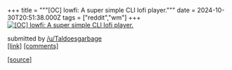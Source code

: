 +++
title = """[OC] lowfi: A super simple CLI lofi player."""
date = 2024-10-30T20:51:38.000Z
tags = ["reddit","wm"]
+++
[![[OC] lowfi: A super simple CLI lofi player.](https://preview.redd.it/ige623bhp4sd1.png?width=320&crop=smart&auto=webp&s=477fe9ad225f970e3f4d5b96eb76fdbfebb0b93f "[OC] lowfi: A super simple CLI lofi player.")](https://www.reddit.com/r/unixporn/comments/1gfwz09/oc_lowfi_a_super_simple_cli_lofi_player/)

submitted by [/u/Taldoesgarbage](https://www.reddit.com/user/Taldoesgarbage)  
[\[link\]](https://i.redd.it/ige623bhp4sd1.png) [\[comments\]](https://www.reddit.com/r/unixporn/comments/1gfwz09/oc_lowfi_a_super_simple_cli_lofi_player/)

[[source]](https://www.reddit.com/r/unixporn/comments/1gfwz09/oc_lowfi_a_super_simple_cli_lofi_player/)
